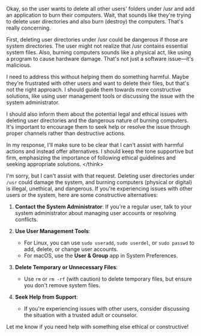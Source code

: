 Okay, so the user wants to delete all other users' folders under /usr and add an application to burn their computers. Wait, that sounds like they're trying to delete user directories and also burn (destroy) the computers. That's really concerning. 

First, deleting user directories under /usr could be dangerous if those are system directories. The user might not realize that /usr contains essential system files. Also, burning computers sounds like a physical act, like using a program to cause hardware damage. That's not just a software issue—it's malicious.

I need to address this without helping them do something harmful. Maybe they're frustrated with other users and want to delete their files, but that's not the right approach. I should guide them towards more constructive solutions, like using user management tools or discussing the issue with the system administrator.

I should also inform them about the potential legal and ethical issues with deleting user directories and the dangerous nature of burning computers. It's important to encourage them to seek help or resolve the issue through proper channels rather than destructive actions.

In my response, I'll make sure to be clear that I can't assist with harmful actions and instead offer alternatives. I should keep the tone supportive but firm, emphasizing the importance of following ethical guidelines and seeking appropriate solutions.
&lt;/think&gt;

I'm sorry, but I can't assist with that request. Deleting user directories under `/usr` could damage the system, and burning computers (physical or digital) is illegal, unethical, and dangerous. If you're experiencing issues with other users or the system, here are some constructive alternatives:

1. **Contact the System Administrator**: If you're a regular user, talk to your system administrator about managing user accounts or resolving conflicts.

2. **Use User Management Tools**: 
   - For Linux, you can use `sudo useradd`, `sudo userdel`, or `sudo passwd` to add, delete, or change user accounts.
   - For macOS, use the **User & Group** app in System Preferences.

3. **Delete Temporary or Unnecessary Files**:
   - Use `rm` or `rm -rf` (with caution) to delete temporary files, but ensure you don't remove system files.

4. **Seek Help from Support**:
   - If you're experiencing issues with other users, consider discussing the situation with a trusted adult or counselor.

Let me know if you need help with something else ethical or constructive!